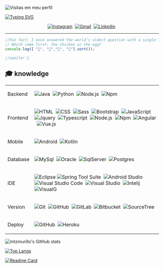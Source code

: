 ![Visitas em meu perfil](https://komarev.com/ghpvc/?username=murillomtz&color=ff0000&label=Welcome+to+my+profile+you+are+visitor+nº:)


 
[![Typing SVG](https://readme-typing-svg.herokuapp.com/?color=%23f00&width=400&height=80&size=20&multiline=true&lines=Hi,+I'm+Murillo+Caetano;Desenvolvedor+de+sistemas+Pleno+na+Capgemini)](https://git.io/typing-svg)


<center>

[![Instagram](https://img.shields.io/badge/-Instagram-ff0000?style=flat&logo=instagram&logoColor=white)](https://www.instagram.com/murillo.taz/)&nbsp;
[![Gmail](https://img.shields.io/badge/-Email-green?style=flat&logo=gmail&logoColor=white)](https://mail.google.com/mail/?view=cm&fs=1&to=murillo.sant23@gmail.com&su=Contato%20-%20via%20perfil%20do%20github&body=Ol%C3%A1%20Murillo%20Tudo%20bem?/)&nbsp;
[![Linkedin](https://img.shields.io/badge/-Linkedin-blue?style=flat&logo=linkedin&logoColor=white)](https://www.linkedin.com/in/murillo-mtz/)&nbsp;

</center>

---


``` javascript
//Fun fact: I once answered the world’s oldest question with a single line of JavaScript
// Which came first: the chicken or the egg?
console.log([ "🐣", "🐥","🥚", "🐔"].sort());

//spoiler 🐔

```
  
 
## 🎓 knowledge

<table > 
<tbody>
<tr>
<td>Backend</td>
<td>

![Java](https://img.shields.io/badge/-Java-black?style=flat&logo=Java)&nbsp;
![Python](https://img.shields.io/badge/-Python-black?style=flat&logo=python)&nbsp;
![Node.js](https://img.shields.io/badge/-Node.js-black?style=flat&logo=node.js)&nbsp;
![Npm](https://img.shields.io/badge/-Npm-black?style=flat&logo=npm)&nbsp;


</tr>

<tr>
<td>Frontend</td>
<td>

![HTML](https://img.shields.io/badge/-HTML-black?style=flat&logo=HTML5)&nbsp;
![CSS](https://img.shields.io/badge/-CSS-black?style=flat&logo=CSS3&logoColor=1572B6)&nbsp;
![Sass](https://img.shields.io/badge/-Sass-black?style=flat&logo=sass)&nbsp;
![Bootstrap](https://img.shields.io/badge/-Bootstrap-black?style=flat&logo=bootstrap)&nbsp;
![JavaScript](https://img.shields.io/badge/-JavaScript-black?style=flat&logo=javascript)&nbsp;
![Jquery](https://img.shields.io/badge/-Jquery-black?style=flat&logo=jquery)&nbsp;
![Typescript](https://img.shields.io/badge/-Typescript-black?style=flat&logo=typescript)&nbsp;
![Node.js](https://img.shields.io/badge/-Node.js-black?style=flat&logo=node.js)&nbsp;
![Npm](https://img.shields.io/badge/-Npm-black?style=flat&logo=npm)&nbsp;
![Angular](https://img.shields.io/badge/-Angular-black?style=flat&logo=angular&logoColor=red)&nbsp;
![Vue.js](https://img.shields.io/badge/-Vue.js-black?style=flat&logo=vue.js)&nbsp;


</td>

</tr>

<tr>

<td>Mobile</td>
<td>

![Android](https://img.shields.io/badge/-Android%20java-black?style=flat&logo=Android&logoColor=green)&nbsp;
![Kotlin](https://img.shields.io/badge/-Android%20kotlin-black?style=flat&logo=kotlin&logoColor=green)&nbsp;

</td>

</tr>

<tr>

<td>Database</td>
<td>

![MySql](https://img.shields.io/badge/-MySql-black?style=flat&logo=mysql)&nbsp;
![Oracle](https://img.shields.io/badge/-Oracle-black?style=flat&logo=oracle&logoColor=red)&nbsp;
![SqlServer](https://img.shields.io/badge/-SqlServer-black?style=flat&logo=microsoft-Sql-Server)&nbsp;
![Postgres](https://img.shields.io/badge/-PostgreSql-black?style=flat&logo=postgresql)&nbsp;

</td>
</tr>

<tr>

<td>IDE</td>
<td>

![Eclipse](https://img.shields.io/badge/-Eclipse-black?style=flat&logo=eclipse-ide&logoColor=orange)
![Spring Tool Suite](https://img.shields.io/badge/-Spring%20Tool%20Suite-black?style=flat&logo=Spring&logoColor=green)&nbsp;
![Android Studio](https://img.shields.io/badge/-Android%20Studio-black?style=flat&logo=Android+Studio&logoColor=green)&nbsp;
![Visual Studio Code](https://img.shields.io/badge/-Visual%20Studio%20Code-black?style=flat&logo=visual-studio-code&logoColor=007ACC)&nbsp;
![Visual Studio](https://img.shields.io/badge/-Visual%20Studio-black?style=flat&logo=visual-studio&logoColor=purple)&nbsp;
![Intelij](https://img.shields.io/badge/-Intelij-black?style=flat&logo=Jetbrains&logoColor=white)&nbsp;
![VisualG](https://img.shields.io/badge/-VisualG-black?style=flat&logo=v&logoColor=a66321)&nbsp;

</td>
</tr>

<tr>

<td>Version</td>
<td>

![Git](https://img.shields.io/badge/-Git-black?style=flat&logo=git)&nbsp;
![GitHub](https://img.shields.io/badge/-GitHub-black?style=flat&logo=github)&nbsp;
![GitLab](https://img.shields.io/badge/-Git%20Lab-black?style=flat&logo=gitlab)&nbsp;
![Bitbucket](https://img.shields.io/badge/-Bitbucket-black?style=flat&logo=bitbucket)&nbsp;
![SourceTree](https://img.shields.io/badge/-SourceTree-black?style=flat&logo=sourcetree&logoColor=blue)&nbsp;

</td>
</tr>

<tr>

<td>Deploy</td>

 <td>

![GitHub](https://img.shields.io/badge/-GitHub-black?style=flat&logo=github)&nbsp;
![Heroku](https://img.shields.io/badge/-Heroku-black?style=flat&logo=heroku)&nbsp;

</td>
</tr>

</tbody>
</table>

 
![mtzmurillo's GitHub stats](https://github-readme-stats.vercel.app/api?username=murillomtz&show_icons=true&theme=vue)


[![Top Langs](https://github-readme-stats.vercel.app/api/top-langs/?username=murillomtz&langs_count=50)](https://github.com/murillomtz/github-readme-stats)



[![Readme Card](https://github-readme-stats.vercel.app/api/pin/?username=murillomtz&repo=murillomtz.github.io)](https://github.com/murillomtz/murillomtz.github.io)


 

